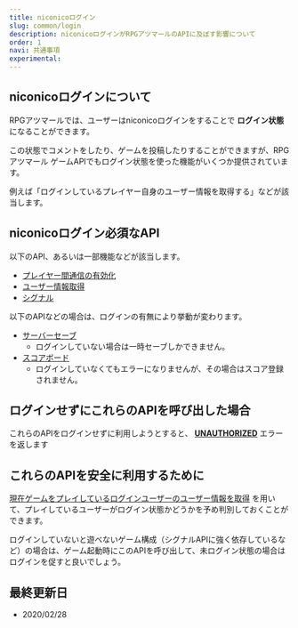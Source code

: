 ```yaml
---
title: niconicoログイン
slug: common/login
description: niconicoログインがRPGアツマールのAPIに及ぼす影響について
order: 1
navi: 共通事項
experimental: 
---
```

  
## niconicoログインについて
RPGアツマールでは、ユーザーはniconicoログインをすることで **ログイン状態** になることができます。
    
この状態でコメントをしたり、ゲームを投稿したりすることができますが、RPGアツマール ゲームAPIでもログイン状態を使った機能がいくつか提供されています。
    
例えば「ログインしているプレイヤー自身のユーザー情報を取得する」などが該当します。
    
## niconicoログイン必須なAPI
以下のAPI、あるいは一部機能などが該当します。
 - [プレイヤー間通信の有効化](/interplayer)
 - [ユーザー情報取得](/user)
 - [シグナル](/signal)
    
以下のAPIなどの場合は、ログインの有無により挙動が変わります。
 - [サーバーセーブ](/storage)
    - ログインしていない場合は一時セーブしかできません。
 - [スコアボード](/scoreboard)
    - ログインしていなくてもエラーになりませんが、その場合はスコア登録されません。
    
## ログインせずにこれらのAPIを呼び出した場合
これらのAPIをログインせずに利用しようとすると、 **[UNAUTHORIZED](/common/errors)** エラーを返します
    
## これらのAPIを安全に利用するために
[現在ゲームをプレイしているログインユーザーのユーザー情報を取得](/user#現在ゲームをプレイしているログインユーザーのユーザー情報を取得) を用いて、プレイしているユーザーがログイン状態かどうかを予め判別しておくことができます。
    
ログインしていないと遊べないゲーム構成（シグナルAPIに強く依存しているなど）の場合は、ゲーム起動時にこのAPIを呼び出して、未ログイン状態の場合はログインを促すと良いでしょう。
    
## 最終更新日
 - 2020/02/28

